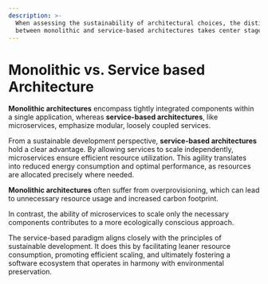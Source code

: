 ```yaml
---
description: >-
  When assessing the sustainability of architectural choices, the distinction
  between monolithic and service-based architectures takes center stage.
---
```


# Monolithic vs. Service based Architecture

**Monolithic architectures** encompass tightly integrated components within a single application, whereas **service-based architectures**, like microservices, emphasize modular, loosely coupled services.

From a sustainable development perspective, **service-based architectures** hold a clear advantage. By allowing services to scale independently, microservices ensure efficient resource utilization. This agility translates into reduced energy consumption and optimal performance, as resources are allocated precisely where needed.

**Monolithic architectures** often suffer from overprovisioning, which can lead to unnecessary resource usage and increased carbon footprint.&#x20;

In contrast, the ability of microservices to scale only the necessary components contributes to a more ecologically conscious approach.&#x20;

The service-based paradigm aligns closely with the principles of sustainable development. It does this by facilitating leaner resource consumption, promoting efficient scaling, and ultimately fostering a software ecosystem that operates in harmony with environmental preservation.
